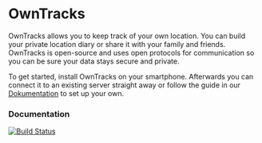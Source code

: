 # OwnTracks

OwnTracks allows you to keep track of your own location. You can build your private location diary or share it with your family and friends. OwnTracks is open-source and uses open protocols for communication so you can be sure your data stays secure and private.

To get started, install OwnTracks on your smartphone. Afterwards you can connect it to an existing server straight away or follow the guide in our [Dokumentation](http://owntracks.org/booklet/) to set up your own.

### Documentation

[![Build Status](https://travis-ci.org/owntracks/booklet.svg?branch=master)](https://travis-ci.org/owntracks/booklet)

